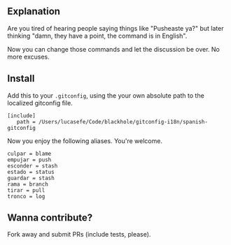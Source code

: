 ## Explanation

Are you tired of hearing people saying things like "Pusheaste ya?" but later thinking "damn, they have a point, the command is in English". 

Now you can change those commands and let the discussion be over. No more excuses. 


## Install 

Add this to your `.gitconfig`, using the your own absolute path to the localized gitconfig file. 

```
[include]
   path = /Users/lucasefe/Code/blackhole/gitconfig-i18n/spanish-gitconfig

```

Now you enjoy the following aliases. You're welcome. 

```
culpar = blame
empujar = push
esconder = stash
estado = status
guardar = stash
rama = branch
tirar = pull
tronco = log
```


## Wanna contribute?

Fork away and submit PRs (include tests, please). 
